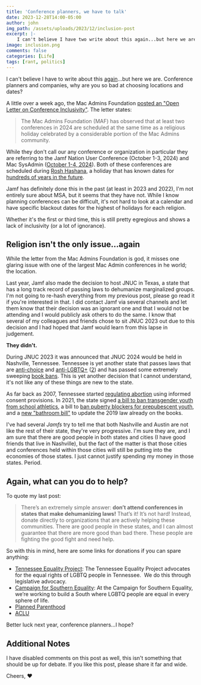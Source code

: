 ```yaml
---
title: 'Conference planners, we have to talk'
date: 2023-12-28T14:00-05:00
author: john
img_path: /assets/uploads/2023/12/inclusion-post
excerpt: |-
    I can't believe I have two write about this again...but here we are. Conference planners and companies, why are you so bad at choosing locations and dates?
image: inclusion.png
comments: false
categories: [Life]
tags: [rant, politics]
---
```

I can't believe I have to write about this [again](/posts/stop-supporting-states-who-dehumanizing/)...but here we are. Conference planners and companies, why are you so bad at choosing locations and dates?

A little over a week ago, the Mac Admins Foundation [posted an "Open Letter on Conference Inclusivity"](https://www.macadmins.org/news/2023/12/18/mac-admins-foundation-open-letter-on-conference-inclusivity). The letter states:

> The Mac Admins Foundation (MAF) has observed that at least two conferences in 2024 are scheduled at the same time as a religious holiday celebrated by a considerable portion of the Mac Admins community.

While they don't call our any conference or organization in particular they are referring to the Jamf Nation User Conference (October 1-3, 2024) and Mac SysAdmin ([October 1-4, 2024](https://twitter.com/macsysadmin/status/1730544542854656394)). Both of these conferences are scheduled during [Rosh Hashana](https://www.hebcal.com/holidays/rosh-hashana-2024), a holiday that has known dates for [hundreds of years in the future](https://www.hebcal.com/holidays/rosh-hashana-2500).  

Jamf has definitely done this in the past (at least in 2023 and 2022), I'm not entirely sure about MSA, but it seems that they have not. While I know planning conferences can be difficult, it's not hard to look at a calendar and have specific blackout dates for the highest of holidays for each religion.

Whether it's the first or third time, this is still pretty egregious and shows a lack of inclusivity (or a lot of ignorance).

## Religion isn't the only issue...again

While the letter from the Mac Admins Foundation is god, it misses one glaring issue with one of the largest Mac Admin conferences in he world; the location.

Last year, Jamf also made the decision to host JNUC in Texas, a state that has a long track record of passing laws to dehumanize marginalized groups. I'm not going to re-hash everything from my previous post, please go read it if you're interested in that. I did contact Jamf via several channels and let them know that their decision was an ignorant one and that I would not be attending and I would publicly ask others to do the same. I know that several of my colleagues and friends chose to sit JNUC 2023 out due to this decision and I had hoped that Jamf would learn from this lapse in judgement.

**They didn't.**

During JNUC 2023 it was announced that JNUC 2024 would be held in Nashville, Tennessee. Tennessee is yet another state that passes laws that are [anti-choice](https://www.tn.gov/attorneygeneral/news/2022/6/28/pr22-21.html) and  [anti-LGBTQ+](https://www.msn.com/en-us/news/us/tennessee-republican-files-bill-aimed-to-ban-pride-flags-trans-flags-in-public-schools/ar-AA1lIZon) ([2](https://www.washingtonpost.com/politics/2023/04/07/tennessee-republicans-lgbtq-laws-legislature/)) and has passed some extremely sweeping [book bans](https://www.tennessean.com/story/news/politics/2023/05/15/wild-west-of-book-bans-new-legislation-complaints-lead-to-increasing-debates/70200690007/). This is yet another decision that I cannot understand, it's not like any of these things are new to the state.

As far back as 2007, Tennessee started [regulating abortion](https://www.guttmacher.org/sites/default/files/graphics/gpr1004/gpr100406t1.pdf) using informed consent provisions. In 2021, the state signed [a bill to ban transgender youth from school athletics](https://www.newschannel5.com/news/governor-lee-signs-anti-trans-athlete-bill-to-preserve-womens-athletics), a bill to [ban puberty blockers for prepubescent youth](https://fox17.com/news/local/tennessee-governor-oks-transgender-youth-treatment-ban-bill-lee-lgbtq-law), and a [new "bathroom bill"](https://www.hrc.org/press-releases/tennessee-governor-lee-signs-anti-transgender-student-bathroom-bill-2-0-into-law) to update the 2019 law already on the books.

I've had several *Jamfs* try to tell me that both Nashville and Austin are not like the rest of their state, they're very progressive. I'm sure they are, and I am sure that there are good people in both states and cities (I have good friends that live in Nashville), but the fact of the matter is that those cities and conferences held within those cities will still be putting into the economies of those states. I just cannot justify spending my money in those states. Period.

## Again, what can you do to help?

To quote my last post:

> There’s an extremely simple answer: **don’t attend conferences in states that make dehumanizing laws!** That’s it! It’s not hard! Instead, donate directly to organizations that are actively helping these communities. There are good people in these states, and I can almost guarantee that there are more good than bad there. These people are fighting the good fight and need help.

So with this in mind, here are some links for donations if you can spare anything:

- [Tennessee Equality Project](https://www.tnep.org): The Tennessee Equality Project advocates for the equal rights of LGBTQ people in Tennessee.  We do this through legislative advocacy.
- [Campaign for Southern Equality](https://southernequality.org): At the Campaign for Southern Equality, we’re working to build a South where LGBTQ people are equal in every sphere of life.
- [Planned Parenthood](https://www.plannedparenthood.org/get-involved/other-ways-give)
- [ACLU](https://www.aclu.org)

Better luck next year, conference planners...I hope?

## Additional Notes

I have disabled comments on this post as well, this isn't something that should be up for debate. If you like this post, please share it far and wide.

Cheers,
❤️
